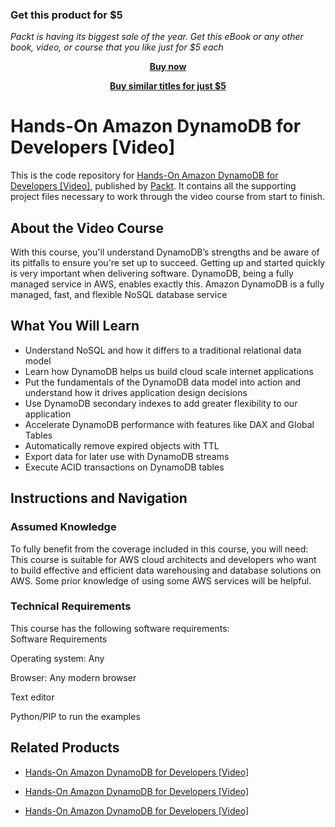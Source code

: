 
### Get this product for $5

<i>Packt is having its biggest sale of the year. Get this eBook or any other book, video, or course that you like just for $5 each</i>


<b><p align='center'>[Buy now](https://packt.link/9781838554361)</p></b>


<b><p align='center'>[Buy similar titles for just $5](https://subscription.packtpub.com/search)</p></b>


# Hands-On Amazon DynamoDB for Developers [Video]
This is the code repository for [Hands-On Amazon DynamoDB for Developers [Video]](https://www.packtpub.com/big-data-and-business-intelligence/hands-amazon-dynamodb-developers-video?utm_source=github&utm_medium=repository&utm_campaign=9781838554361), published by [Packt](https://www.packtpub.com/?utm_source=github). It contains all the supporting project files necessary to work through the video course from start to finish.
## About the Video Course
With this course, you'll understand DynamoDB’s strengths and be aware of its pitfalls to ensure you're set up to succeed. Getting up and started quickly is very important when delivering software. DynamoDB, being a fully managed service in AWS, enables exactly this. Amazon DynamoDB is a fully managed, fast, and flexible NoSQL database service

<H2>What You Will Learn</H2>
<DIV class=book-info-will-learn-text>
<UL>
<LI>Understand NoSQL and how it differs to a traditional relational data model 
<LI>Learn how DynamoDB helps us build cloud scale internet applications 
<LI>Put the fundamentals of the DynamoDB data model into action and understand how it drives application design decisions 
<LI>Use DynamoDB secondary indexes to add greater flexibility to our application 
<LI>Accelerate DynamoDB performance with features like DAX and Global Tables 
<LI>Automatically remove expired objects with TTL 
<LI>Export data for later use with DynamoDB streams 
<LI>Execute ACID transactions on DynamoDB tables </LI></UL></DIV>

## Instructions and Navigation
### Assumed Knowledge
To fully benefit from the coverage included in this course, you will need:<br/>
This course is suitable for AWS cloud architects and developers who want to build effective and efficient data warehousing and database solutions on AWS. 
Some prior knowledge of using some AWS services will be helpful.
### Technical Requirements
This course has the following software requirements:<br/>
Software Requirements

Operating system: Any



Browser: Any modern browser



Text editor



Python/PIP to run the examples



## Related Products
* [Hands-On Amazon DynamoDB for Developers [Video]](https://www.packtpub.com/big-data-and-business-intelligence/hands-amazon-dynamodb-developers-video?utm_source=github&utm_medium=repository&utm_campaign=9781838554361)

* [Hands-On Amazon DynamoDB for Developers [Video]](https://www.packtpub.com/big-data-and-business-intelligence/hands-amazon-dynamodb-developers-video?utm_source=github&utm_medium=repository&utm_campaign=9781838554361)

* [Hands-On Amazon DynamoDB for Developers [Video]](https://www.packtpub.com/big-data-and-business-intelligence/hands-amazon-dynamodb-developers-video?utm_source=github&utm_medium=repository&utm_campaign=9781838554361)

